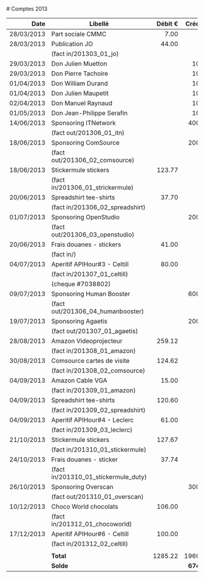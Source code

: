 
# Comptes 2013

| Date       | Libellé                                 | Débit €   | Crédit €  |
|-----------:|-----------------------------------------|----------:|----------:|
| 28/03/2013 | Part sociale CMMC                       |      7.00 |           |
| 28/03/2013 | Publication JO                          |     44.00 |           |
|            | (fact in/201303_01_jo)                  |           |           |
| 29/03/2013 | Don Julien Muetton                      |           |     10.00 |
| 29/03/2013 | Don Pierre Tachoire                     |           |     10.00 |
| 01/04/2013 | Don William Durand                      |           |     10.00 |
| 01/04/2013 | Don Julien Maupetit                     |           |     10.00 |
| 02/04/2013 | Don Manuel Raynaud                      |           |     10.00 |
| 01/05/2013 | Don Jean-Philippe Serafin               |           |     10.00 |
| 14/06/2013 | Sponsoring ITNetwork                    |           |    400.00 |
|            | (fact out/201306_01_itn)                |           |           |
| 18/06/2013 | Sponsoring ComSource                    |           |    200.00 |
|            | (fact out/201306_02_comsource)          |           |           |
| 18/06/2013 | Stickermule stickers                    |    123.77 |           |
|            | (fact in/201306_01_strickermule)        |           |           |
| 20/06/2013 | Spreadshirt tee-shirts                  |     37.70 |           |
|            | (fact in/201306_02_spreadshirt)         |           |           |
| 01/07/2013 | Sponsoring OpenStudio                   |           |    200.00 |
|            | (fact out/201306_03_openstudio)         |           |           |
| 20/06/2013 | Frais douanes - stickers                |     41.00 |           |
|            | (fact in/)                              |           |           |
| 04/07/2013 | Aperitif APIHour#3 - Celtill            |     80.00 |           |
|            | (fact in/201307_01_celtill)             |           |           |
|            | (cheque #7038802)                       |           |           |
| 09/07/2013 | Sponsoring Human Booster                |           |    600.00 |
|            | (fact out/201306_04_humanbooster)       |           |           |
| 19/07/2013 | Sponsoring Agaetis                      |           |    200.00 |
|            | (fact out/201307_01_agaetis)            |           |           |
| 28/08/2013 | Amazon Videoprojecteur                  |    259.12 |           |
|            | (fact in/201308_01_amazon)              |           |           |
| 30/08/2013 | Comsource cartes de visite              |    124.62 |           |
|            | (fact in/201308_02_comsource)           |           |           |
| 04/09/2013 | Amazon Cable VGA                        |     15.00 |           |
|            | (fact in/201309_01_amazon)              |           |           |
| 04/09/2013 | Spreadshirt tee-shirts                  |    120.60 |           |
|            | (fact in/201309_02_spreadshirt)         |           |           |
| 04/09/2013 | Aperitif APIHour#4 - Leclerc            |     61.00 |           |
|            | (fact in/201309_03_leclerc)             |           |           |
| 21/10/2013 | Stickermule stickers                    |    127.67 |           |
|            | (fact in/201310_01_stickermule)         |           |           |
| 24/10/2013 | Frais douanes - sticker                 |     37.74 |           |
|            | (fact in/201310_01_stickermule_duty)    |           |           |
| 26/10/2013 | Sponsoring Overscan                     |           |    300.00 |
|            | (fact out/201310_01_overscan)           |           |           |
| 10/12/2013 | Choco World chocolats                   |    106.00 |           |
|            | (fact in/201312_01_chocoworld)          |           |           |
| 17/12/2013 | Aperitif APIHour#6 - Celtill            |    100.00 |           |
|            | (fact in/201312_02_celtill)             |           |           |
|            |                                         |           |           |
|            |                               **Total** |   1285.22 |   1960.00 |
|            |                               **Solde** |           | **674.78**|
